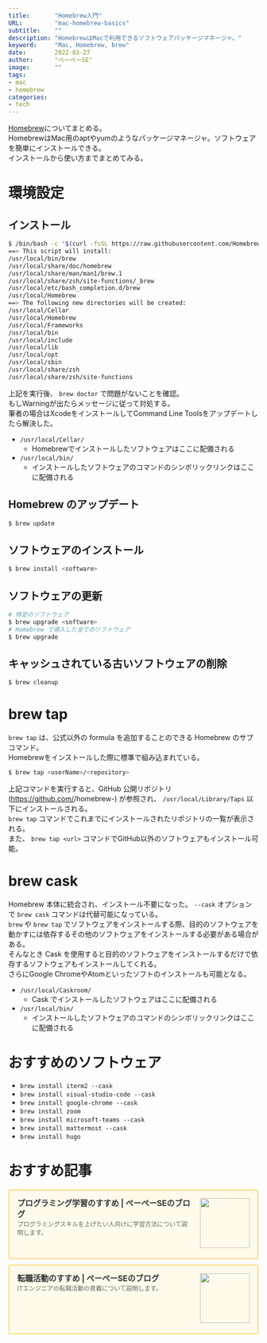 ```yaml
---
title:       "Homebrew入門"
URL:         "mac-homebrew-basics"
subtitle:    ""
description: "HomebrewはMacで利用できるソフトウェアパッケージマネージャ。"
keyword:     "Mac, Homebrew, brew"
date:        2022-03-27
author:      "ぺーぺーSE"
image:       ""
tags:
- mac
- homebrew
categories:
- tech
---
```


[Homebrew](http://brew.sh/index_ja.html)についてまとめる。  
HomebrewはMac用のaptやyumのようなパッケージマネージャ。ソフトウェアを簡単にインストールできる。  
インストールから使い方までまとめてみる。

<!--more-->

# 環境設定

## インストール

```bash
$ /bin/bash -c "$(curl -fsSL https://raw.githubusercontent.com/Homebrew/install/HEAD/install.sh)"
==> This script will install:
/usr/local/bin/brew
/usr/local/share/doc/homebrew
/usr/local/share/man/man1/brew.1
/usr/local/share/zsh/site-functions/_brew
/usr/local/etc/bash_completion.d/brew
/usr/local/Homebrew
==> The following new directories will be created:
/usr/local/Cellar
/usr/local/Homebrew
/usr/local/Frameworks
/usr/local/bin
/usr/local/include
/usr/local/lib
/usr/local/opt
/usr/local/sbin
/usr/local/share/zsh
/usr/local/share/zsh/site-functions
```

上記を実行後、 `brew doctor` で問題がないことを確認。  
もしWarningが出たらメッセージに従って対処する。  
筆者の場合はXcodeをインストールしてCommand Line Toolsをアップデートしたら解決した。

- `/usr/local/Cellar/`
    - Homebrewでインストールしたソフトウェアはここに配備される
- `/usr/local/bin/`
    - インストールしたソフトウェアのコマンドのシンボリックリンクはここに配備される

## Homebrew のアップデート

```bash
$ brew update
```

## ソフトウェアのインストール

```bash
$ brew install <software>
```

## ソフトウェアの更新

```bash
# 特定のソフトウェア
$ brew upgrade <software>
# Homebrew で導入した全てのソフトウェア
$ brew upgrade
```

## キャッシュされている古いソフトウェアの削除

```bash
$ brew cleanup
```

# brew tap

`brew tap` は、公式以外の formula を追加することのできる Homebrew のサブコマンド。  
Homebrewをインストールした際に標準で組み込まれている。

```bash
$ brew tap <userName>/<repository>
```

上記コマンドを実行すると、GitHub 公開リポジトリ (https://github.com/<userName>/homebrew-<repository>) が参照され、 `/usr/local/Library/Taps` 以下にインストールされる。  
`brew tap` コマンドでこれまでにインストールされたリポジトリの一覧が表示される。  
また、 `brew tap <url>` コマンドでGitHub以外のソフトウェアもインストール可能。

# brew cask

Homebrew 本体に統合され、インストール不要になった。 `--cask` オプションで `brew cask` コマンドは代替可能になっている。  
`brew` や `brew tap` でソフトウェアをインストールする際、目的のソフトウェアを動かすには依存するその他のソフトウェアをインストールする必要がある場合がある。  
そんなとき Cask を使用すると目的のソフトウェアをインストールするだけで依存するソフトウェアもインストールしてくれる。  
さらにGoogle ChromeやAtomといったソフトのインストールも可能となる。

- `/usr/local/Caskroom/`
    - Cask でインストールしたソフトウェアはここに配備される
- `/usr/local/bin/`
    - インストールしたソフトウェアのコマンドのシンボリックリンクはここに配備される

# おすすめのソフトウェア

- `brew install iterm2 --cask`
- `brew install visual-studio-code --cask`
- `brew install google-chrome --cask`
- `brew install zoom`
- `brew install microsoft-teams --cask`
- `brew install mattermost --cask`
- `brew install hugo`

# おすすめ記事

<!-- プログラミング学習のすすめ -->
<div class="blogcardfu" style="width:auto;max-width:9999px;border:3px solid #FBE599;border-radius:3px;margin:10px 0;padding:15px;line-height:1.4;text-align:left;background:#FFFAEB;"><a href="https://blog.pepese.com/article-programing-learning" target="_blank" style="display:block;text-decoration:none;"><span class="blogcardfu-image" style="float:right;width:100px;padding:0 0 0 10px;margin:0 0 5px 5px;"><img src="https://images.weserv.nl/?w=100&url=ssl:blog.pepese.com/img/yaruwo.gif" width="100" style="width:100%;height:auto;max-height:100px;min-width:0;border:0 none;margin:0;"></span><br style="display:none"><span class="blogcardfu-title" style="font-size:112.5%;font-weight:700;color:#333333;margin:0 0 5px 0;">プログラミング学習のすすめ | ぺーぺーSEのブログ</span><br><span class="blogcardfu-content" style="font-size:87.5%;font-weight:400;color:#666666;">プログラミングスキルを上げたい人向けに学習方法について説明します。</span><br><span style="clear:both;display:block;overflow:hidden;height:0;">&nbsp;</span></a></div>

<!-- 転職活動のすすめ -->
<div class="blogcardfu" style="width:auto;max-width:9999px;border:3px solid #FBE599;border-radius:3px;margin:10px 0;padding:15px;line-height:1.4;text-align:left;background:#FFFAEB;"><a href="https://blog.pepese.com/article-job-changing" target="_blank" style="display:block;text-decoration:none;"><span class="blogcardfu-image" style="float:right;width:100px;padding:0 0 0 10px;margin:0 0 5px 5px;"><img src="https://images.weserv.nl/?w=100&url=ssl:blog.pepese.com/img/yaruwo.gif" width="100" style="width:100%;height:auto;max-height:100px;min-width:0;border:0 none;margin:0;"></span><br style="display:none"><span class="blogcardfu-title" style="font-size:112.5%;font-weight:700;color:#333333;margin:0 0 5px 0;">転職活動のすすめ | ぺーぺーSEのブログ</span><br><span class="blogcardfu-content" style="font-size:87.5%;font-weight:400;color:#666666;">ITエンジニアの転職活動の意義について説明します。</span><br><span style="clear:both;display:block;overflow:hidden;height:0;">&nbsp;</span></a></div>